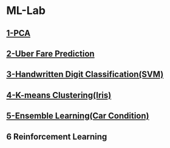# ML-Lab
## [1-PCA](https://github.com/Atharva647/ML-Lab/blob/main/ML_PR1.ipynb "🔗")
## [2-Uber Fare Prediction](https://github.com/Atharva647/ML-Lab/blob/main/ML_PR2.ipynb "🔗")
## [3-Handwritten Digit Classification(SVM)](https://github.com/Atharva647/ML-Lab/blob/main/ML_PR3.ipynb "🔗")
## [4-K-means Clustering(Iris)](https://github.com/Atharva647/ML-Lab/blob/main/ML_PR4.ipynb "🔗")
## [5-Ensemble Learning(Car Condition)](https://github.com/Atharva647/ML-Lab/blob/main/ML_PR5.ipynb "🔗")
## 6 Reinforcement Learning

